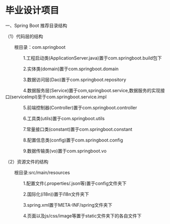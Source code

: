 # 毕业设计项目

一、Spring Boot 推荐目录结构

（1）代码层的结构

　　根目录：com.springboot

　　　　1.工程启动类(ApplicationServer.java)置于com.springboot.build包下

　　　　2.实体类(domain)置于com.springboot.domain

　　　　3.数据访问层(Dao)置于com.springboot.repository

　　　　4.数据服务层(Service)置于com,springboot.service,数据服务的实现接口(serviceImpl)至于com.springboot.service.impl

　　　　5.前端控制器(Controller)置于com.springboot.controller

　　　　6.工具类(utils)置于com.springboot.utils

　　　　7.常量接口类(constant)置于com.springboot.constant

　　　　8.配置信息类(config)置于com.springboot.config

　　　　9.数据传输类(vo)置于com.springboot.vo

（2）资源文件的结构

　　根目录:src/main/resources

　　　　1.配置文件(.properties/.json等)置于config文件夹下

　　　　2.国际化(i18n))置于i18n文件夹下

　　　　3.spring.xml置于META-INF/spring文件夹下

　　　　4.页面以及js/css/image等置于static文件夹下的各自文件下